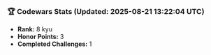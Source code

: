 ### 🏆 Codewars Stats (Updated: 2025-08-21 13:22:04 UTC)

- **Rank:** 8 kyu
- **Honor Points:** 3
- **Completed Challenges:** 1
